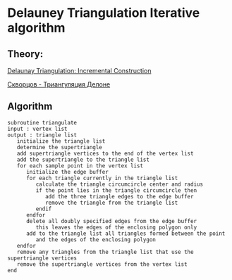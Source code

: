 # Delauney Triangulation Iterative algorithm

## Theory:

[Delaunay Triangulation: Incremental Construction](https://ti.inf.ethz.ch/ew/courses/CG13/lecture/Chapter%207.pdf)

[Скворцов - Триангуляция Делоне](https://e-maxx.ru/bookz/files/skvortsov.pdf)

## Algorithm

```
subroutine triangulate
input : vertex list
output : triangle list
   initialize the triangle list
   determine the supertriangle
   add supertriangle vertices to the end of the vertex list
   add the supertriangle to the triangle list
   for each sample point in the vertex list
      initialize the edge buffer
      for each triangle currently in the triangle list
         calculate the triangle circumcircle center and radius
         if the point lies in the triangle circumcircle then
            add the three triangle edges to the edge buffer
            remove the triangle from the triangle list
         endif
      endfor
      delete all doubly specified edges from the edge buffer
         this leaves the edges of the enclosing polygon only
      add to the triangle list all triangles formed between the point 
         and the edges of the enclosing polygon
   endfor
   remove any triangles from the triangle list that use the supertriangle vertices
   remove the supertriangle vertices from the vertex list
end
```
